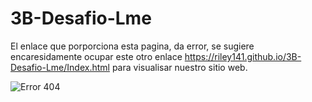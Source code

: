 # 3B-Desafio-Lme 
El enlace que porporciona esta pagina, da error,  se sugiere encaresidamente
ocupar este otro enlace https://riley141.github.io/3B-Desafio-Lme/Index.html para visualisar nuestro sitio web.

![Error 404](https://user-images.githubusercontent.com/100987588/156905201-53231d1d-903a-4276-8826-7562380141b1.JPG)
